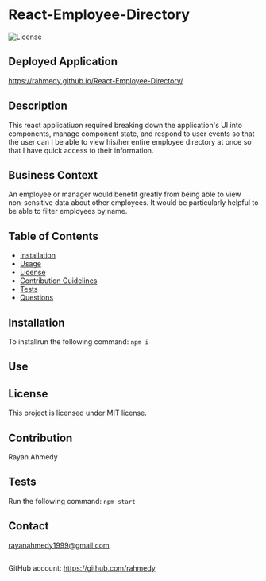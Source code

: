# React-Employee-Directory
      
    
![License](https://img.shields.io/badge/License-MIT-blue.svg)

## Deployed Application 
https://rahmedy.github.io/React-Employee-Directory/
## Description
This react applicatiuon required breaking down the application's UI into components, manage component state, and respond to user events so that the user can I be able to view his/her entire employee directory at once so that I have quick access to their information.

## Business Context
An employee or manager would benefit greatly from being able to view non-sensitive data about other employees. It would be particularly helpful to be able to filter employees by name.

## Table of Contents
* [Installation](#installation)
* [Usage](#usage)
* [License](#license)
* [Contribution Guidelines](#contribution-guidelines)
* [Tests](#tests)
* [Questions](#questions)
## Installation
To installrun the following command:
``` npm i ```
## Use

## License
This project is licensed under MIT license.
## Contribution 
Rayan Ahmedy
## Tests
Run the following command:
``` npm start ```


## Contact
rayanahmedy1999@gmail.com
##
GitHub account:  https://github.com/rahmedy
